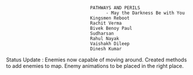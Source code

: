                                     PATHWAYS AND PERILS
                                          - May the Darkness Be with You
                                    Kingsmen Reboot
                                    Rachit Verma
                                    Bivek Benoy Paul
                                    Sudharsan
                                    Rahul Nayak
                                    Vaishakh Dileep
                                    Dinesh Kumar

Status Update : Enemies now capable of moving around. Created methods to add enemies to map. Enemy animations to be placed in the right place. 